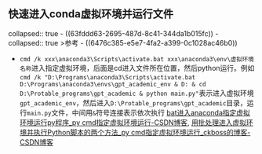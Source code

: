 ## 快速进入conda虚拟环境并运行文件
collapsed:: true
	- ((63fddd63-2695-487d-8c41-344da1b015fc))
	- collapsed:: true
	  >参考
		- ((6476c385-e5e7-4fa2-a399-0c1028ac46b0))
- `cmd /k xxx\anaconda3\Scripts\activate.bat xxx\anaconda3\env\虚拟环境名称`进入指定虚拟环境，后面是cd进入文件所在位置，然后python运行。例如`cmd /k "D:\Programs\anaconda3\Scripts\activate.bat D:\Programs\anaconda3\envs\gpt_academic_env & D: & cd D:\Protable_programs\gpt_academic & python main.py"`表示进入虚拟环境`gpt_academic_env`，然后进入`D:\Protable_programs\gpt_academic`目录，运行`main.py`文件，中间用`&`符号连接表示依次执行 [bat进入anaconda指定虚拟环境运行py程序_py cmd指定虚拟环境运行-CSDN博客](https://blog.csdn.net/qq_25885951/article/details/107400198?ops_request_misc=&request_id=&biz_id=102&utm_term=%E6%89%B9%E5%A4%84%E7%90%86%E8%BF%9B%E5%85%A5%E8%99%9A%E6%8B%9F%E7%8E%AF%E5%A2%83&utm_medium=distribute.pc_search_result.none-task-blog-2~all~sobaiduweb~default-6-107400198.142^v94^insert_down28v1&spm=1018.2226.3001.4187), [用批处理进入虚拟环境并执行Python脚本的两个方法_py cmd指定虚拟环境运行_ckboss的博客-CSDN博客](https://blog.csdn.net/ckboss/article/details/123441240?ops_request_misc=%257B%2522request%255Fid%2522%253A%2522169573358316800180638882%2522%252C%2522scm%2522%253A%252220140713.130102334.pc%255Fall.%2522%257D&request_id=169573358316800180638882&biz_id=0&utm_medium=distribute.pc_search_result.none-task-blog-2~all~first_rank_ecpm_v1~rank_v31_ecpm-8-123441240-null-null.142^v94^insert_down28v1&utm_term=%E5%BF%AB%E9%80%9F%E8%BF%9B%E5%85%A5%E8%99%9A%E6%8B%9F%E7%8E%AF%E5%A2%83&spm=1018.2226.3001.4187)